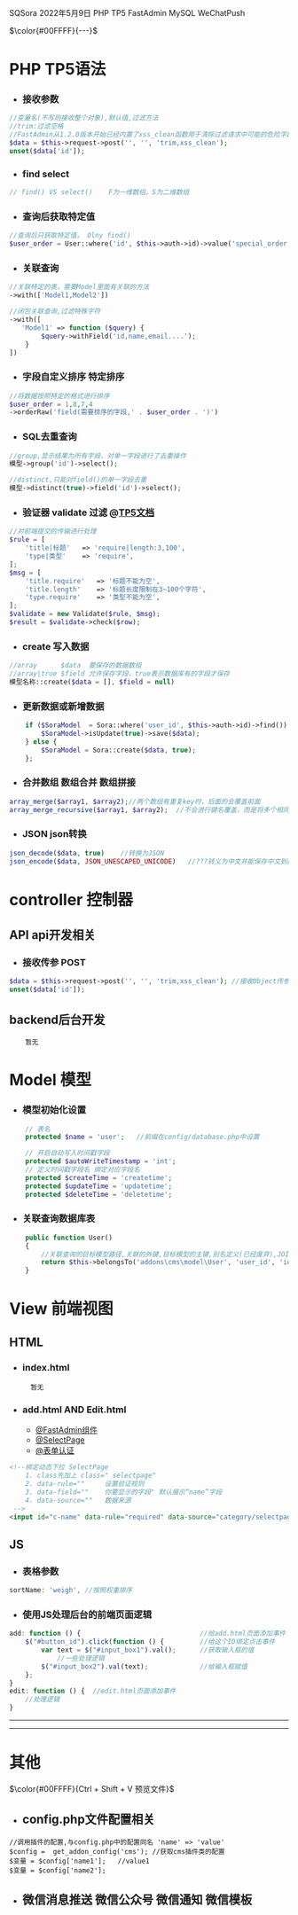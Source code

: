 SQSora 2022年5月9日 PHP TP5 FastAdmin MySQL WeChatPush  



 $\color{#00FFFF}{---}$ 
# **PHP** **TP5语法**  
* ### 接收参数
```php
//变量名(不写则接收整个对象),默认值,过滤方法 
//trim:过滤空格
//FastAdmin从1.2.0版本开始已经内置了xss_clean函数用于清除过滤请求中可能的危险字段
$data = $this->request->post('', '', 'trim,xss_clean');
unset($data['id']);
```
 
* ### find select
```php
// find() VS select()    F为一维数组，S为二维数组
```

* ### 查询后获取特定值
```php
//查询后只获取特定值， Olny find()
$user_order = User::where('id', $this->auth->id)->value('special_order');
```


* ### 关联查询
```php
//关联特定的表，需要Model里面有关联的方法
->with(['Model1,Model2'])

//闭包关联查询,过滤特殊字符
->with([
   'Model1' => function ($query) {
        $query->withField('id,name,email....');
    }
])
```

* ### 字段自定义排序 特定排序
```php
//将数据按照特定的格式进行排序 
$user_order = 1,8,7,4
->orderRaw('field(需要排序的字段,' . $user_order . ')')
```

* ### SQL去重查询
```php
//group,显示结果为所有字段，对单一字段进行了去重操作
模型->group('id')->select();

//distinct,只能对field()的单一字段去重
模型->distinct(true)->field('id')->select();
```

* ### 验证器  validate 过滤  @[TP5文档](https://static.kancloud.cn/manual/thinkphp5/129352.html)
```php
//对前端提交的传输进行处理 
$rule = [
    'title|标题'   => 'require|length:3,100',
    'type|类型'    => 'require',
];
$msg = [
    'title.require'   => '标题不能为空',
    'title.length'    => '标题长度限制在3~100个字符',
    'type.require'    => '类型不能为空',
];
$validate = new Validate($rule, $msg);
$result = $validate->check($row);
```

* ### create  写入数据
```php
//array      $data  要保存的数据数组
//array|true $field 允许保存字段，true表示数据库有的字段才保存
模型名称::create($data = [], $field = null)
```

* ### 更新数据或新增数据
```php
    if ($SoraModel  = Sora::where('user_id', $this->auth->id)->find()) {
        $SoraModel->isUpdate(true)->save($data);
    } else {
        $SoraModel = Sora::create($data, true);
    };
```

* ### 合并数组 数组合并 数组拼接
```php
array_merge($array1, $array2);//两个数组有重复key时，后面的会覆盖前面
array_merge_recursive($array1, $array2);  //不会进行键名覆盖，而是将多个相同键名的值递归组成一个数组。
```
 
* ### JSON json转换
```php
json_decode($data, true)    //转换为JSON
json_encode($data, JSON_UNESCAPED_UNICODE)   //???转义为中文并能保存中文到数据库???
```

# **controller 控制器**

## **API api开发相关**

* ### 接收传参 POST
```php
$data = $this->request->post('', '', 'trim,xss_clean'); //接收Object传参,默认值,过滤参数
unset($data['id']);
```

## **backend后台开发**
        暂无

# **Model 模型**

* ### 模型初始化设置
```php
    // 表名
    protected $name = 'user';   //前缀在config/database.php中设置

    // 开启自动写入时间戳字段
    protected $autoWriteTimestamp = 'int';
    // 定义时间戳字段名 绑定对应字段名
    protected $createTime = 'createtime';
    protected $updateTime = 'updatetime';
    protected $deleteTime = 'deletetime';

```
 
* ### __关联查询数据库表__
```php
    public function User()
    {
        //关联查询的目标模型路径,关联的外键,目标模型的主键,别名定义(已经废弃),JOIN类型 -> 预载入方式
        return $this->belongsTo('addons\cms\model\User', 'user_id', 'id')->setEagerlyType(0);
    }
```

# **View 前端视图**

## **HTML**

* ### **index.html**
        暂无
* ### **add.html AND Edit.html**
    + [@FastAdmin组件](https://doc.fastadmin.net/doc/component.html)
    + [@SelectPage](https://doc.fastadmin.net/doc/178.html)
    + [@表单认证](https://doc.fastadmin.net/doc/179.html)
```html
<!--绑定动态下拉 SelectPage
    1. class先加上 class=" selectpage"
    2. data-rule=""     设置验证规则
    3. data-field=""    你要显示的字段" 默认展示“name”字段
    4. data-source=""   数据来源
 -->
<input id="c-name" data-rule="required" data-source="category/selectpage" class="form-control selectpage" name="row[name]" type="text" value="{$row.user_id|htmlentities}">
```


## **JS**
* ### 表格参数
```js
sortName: 'weigh', //按照权重排序

```
* ### 使用JS处理后台的前端页面逻辑
```js
add: function () {                              //给add.html页面添加事件
    $("#button_id").click(function () {         //给这个ID绑定点击事件
        var text = $("#input_box1").val();      //获取输入框的值
            //一些处理逻辑
        $("#input_box2").val(text);             //给输入框赋值
    };
}
edit: function () {  //edit.html页面添加事件
    //处理逻辑
}
```


******
******


# **其他**

$\color{#00FFFF}{Ctrl + Shift + V 预览文件}$

* ## config.php文件配置相关
```
//调用插件的配置,与config.php中的配置同名 'name' => 'value'
$config =  get_addon_config('cms'); //获取cms插件类的配置
$变量 = $config['name1'];   //value1
$变量 = $config['name2'];
```

* ## __微信消息推送 微信公众号 微信通知 微信模板__